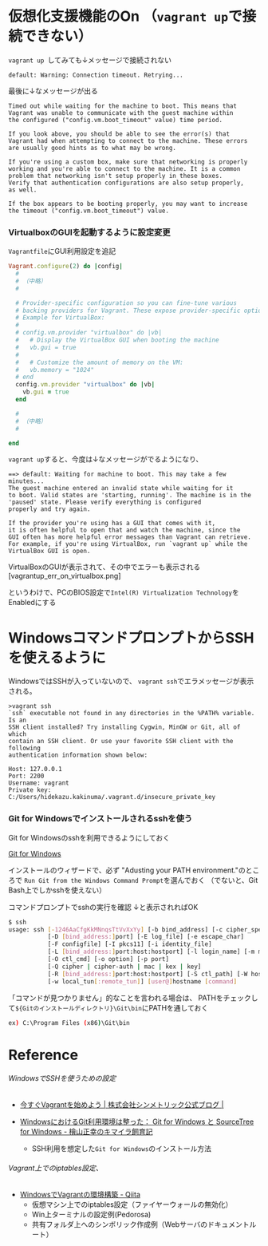 
# 仮想化支援機能のOn （`vagrant up`で接続できない）

`vagrant up `してみても↓メッセージで接続されない
```
default: Warning: Connection timeout. Retrying...
```
最後に↓なメッセージが出る
```
Timed out while waiting for the machine to boot. This means that
Vagrant was unable to communicate with the guest machine within
the configured ("config.vm.boot_timeout" value) time period.

If you look above, you should be able to see the error(s) that
Vagrant had when attempting to connect to the machine. These errors
are usually good hints as to what may be wrong.

If you're using a custom box, make sure that networking is properly
working and you're able to connect to the machine. It is a common
problem that networking isn't setup properly in these boxes.
Verify that authentication configurations are also setup properly,
as well.

If the box appears to be booting properly, you may want to increase
the timeout ("config.vm.boot_timeout") value.
```

### VirtualboxのGUIを起動するように設定変更
`Vagrantfile`にGUI利用設定を追記
```ruby
Vagrant.configure(2) do |config|
  #
  # （中略）
  #

  # Provider-specific configuration so you can fine-tune various
  # backing providers for Vagrant. These expose provider-specific options.
  # Example for VirtualBox:
  #
  # config.vm.provider "virtualbox" do |vb|
  #   # Display the VirtualBox GUI when booting the machine
  #   vb.gui = true
  #
  #   # Customize the amount of memory on the VM:
  #   vb.memory = "1024"
  # end
  config.vm.provider "virtualbox" do |vb|
    vb.gui = true
  end

  #
  # （中略）
  #

end
```

`vagrant up`すると、今度は↓なメッセージがでるようになり、
```
==> default: Waiting for machine to boot. This may take a few minutes...
The guest machine entered an invalid state while waiting for it
to boot. Valid states are 'starting, running'. The machine is in the
'paused' state. Please verify everything is configured
properly and try again.

If the provider you're using has a GUI that comes with it,
it is often helpful to open that and watch the machine, since the
GUI often has more helpful error messages than Vagrant can retrieve.
For example, if you're using VirtualBox, run `vagrant up` while the
VirtualBox GUI is open.

```

VirtualBoxのGUIが表示されて、その中でエラーも表示される
[vagrantup_err_on_virtualbox.png]

というわけで、PCのBIOS設定で`Intel(R) Virtualization Technology`をEnabledにする


# WindowsコマンドプロンプトからSSHを使えるように
WindowsではSSHが入っていないので、
`vagrant ssh`でエラメッセージが表示される。
```
>vagrant ssh
`ssh` executable not found in any directories in the %PATH% variable. Is an
SSH client installed? Try installing Cygwin, MinGW or Git, all of which
contain an SSH client. Or use your favorite SSH client with the following
authentication information shown below:

Host: 127.0.0.1
Port: 2200
Username: vagrant
Private key: C:/Users/hidekazu.kakinuma/.vagrant.d/insecure_private_key

```
### Git for Windowsでインストールされるsshを使う

Git for Windowsのsshを利用できるようにしておく

[Git for Windows](http://msysgit.github.io/)

インストールのウィザードで、必ず
"Adusting your PATH environment."のところで
`Run Git from the Windows Command Prompt`を選んでおく
（でないと、Git Bash上でしかsshを使えない）

コマンドプロンプトでsshの実行を確認
↓と表示されればOK
```bash
$ ssh
usage: ssh [-1246AaCfgKkMNnqsTtVvXxYy] [-b bind_address] [-c cipher_spec]
           [-D [bind_address:]port] [-E log_file] [-e escape_char]
           [-F configfile] [-I pkcs11] [-i identity_file]
           [-L [bind_address:]port:host:hostport] [-l login_name] [-m mac_spec]
           [-O ctl_cmd] [-o option] [-p port]
           [-Q cipher | cipher-auth | mac | kex | key]
           [-R [bind_address:]port:host:hostport] [-S ctl_path] [-W host:port]
           [-w local_tun[:remote_tun]] [user@]hostname [command]
```
「コマンドが見つかりません」的なことを言われる場合は、
PATHをチェックして`${Gitのインストールディレクトリ}\Git\bin`にPATHを通しておく
```bash
ex) C:\Program Files (x86)\Git\bin
```

# Reference
###### WindowsでSSHを使うための設定
- [今すぐVagrantを始めよう | 株式会社シンメトリック公式ブログ |](http://www.symmetric.co.jp/blog/archives/533)

- [WindowsにおけるGit利用環境は整った： Git for Windows と SourceTree for Windows - 檜山正幸のキマイラ飼育記](http://d.hatena.ne.jp/m-hiyama/20140203/1391381365)
  - SSH利用を想定した`Git for Windows`のインストール方法

###### Vagrant上でのiptables設定、
- [WindowsでVagrantの環境構築 - Qiita](http://qiita.com/yoh-nak/items/95c735764f38c37ea16a)
  - 仮想マシン上でのiptables設定（ファイヤーウォールの無効化）
  - Win上ターミナルの設定例(Pedorosa)
  - 共有フォルダ上へのシンボリック作成例（Webサーバのドキュメントルート）
